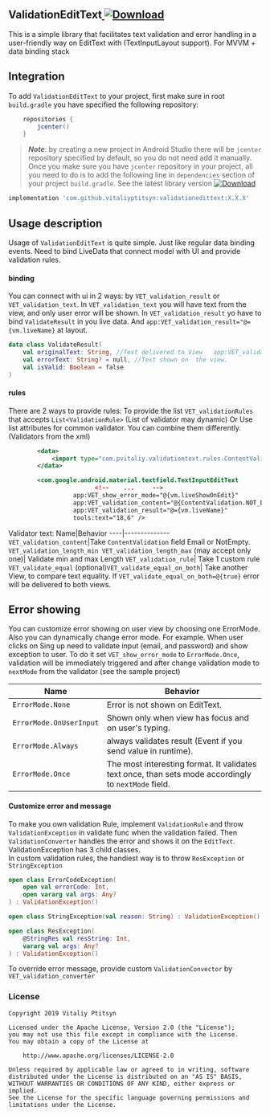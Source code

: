 ## **ValidationEditText**[ ![Download](https://api.bintray.com/packages/vitaliyptitsyn/maven/validationedittext/images/download.svg) ](https://bintray.com/vitaliyptitsyn/maven/validationedittext/_latestVersion)
This is a simple library that facilitates text validation and error handling in a user-friendly way
on EditText with (TextInputLayout support).
For MVVM + data binding stack

## **Integration**
To add `ValidationEditText` to your project, first make sure in root `build.gradle` you have specified the following repository:
```groovy
    repositories {
        jcenter()
    }
```
>***Note***: by creating a new project in Android Studio there will be `jcenter` repository specified by default, so you do not need add it manually.
Once you make sure you have `jcenter` repository in your project, all you need to do is to add the following line in `dependencies` section of your project `build.gradle`.
See the latest library version [ ![Download](https://api.bintray.com/packages/vitaliyptitsyn/maven/validationedittext/images/download.svg) ](https://bintray.com/vitaliyptitsyn/maven/validationedittext/_latestVersion)
```groovy
implementation 'com.github.vitaliyptitsyn:validationedittext:X.X.X'
```

## **Usage description**
Usage of `ValidationEditText` is quite simple. Just like regular data binding events. Need to bind LiveData that connect model with UI and provide validation rules.
#### **binding**
You can connect with ui in 2 ways: by `VET_validation_result` or `VET_validation_text`.
In `VET_validation_text` you will have text from the view, and only user error will be shown.
In `VET_validation_result` yo have to bind `ValidateResult` in you live data. And 
`app:VET_validation_result="@={vm.liveName}` at layout. 
```kotlin
data class ValidateResult(
    val originalText: String, //Text delivered to View   app:VET_validation_result="@={vm.liveName}"
    val errorText: String? = null, //Text shown on  the view. 
    val isValid: Boolean = false
)

```
#### **rules**
There are 2 ways to provide rules: 
    To provide the list `VET_validationRules` that accepts `List<ValidationRule>` (List of validator may dynamic)
    Or Use list attributes for common validator. You can combine them differently. (Validators from the xml)
    
```xml
        <data>
            <import type="com.pvitaliy.validationtext.rules.ContentValidation" />
        </data>

        <com.google.android.material.textfield.TextInputEditText
                        <!--    ...     -->
                  app:VET_show_error_mode="@{vm.liveShowOnEdit}"
                  app:VET_validation_content="@{ContentValidation.NOT_EMPTY}"
                  app:VET_validation_result="@={vm.liveName}"
                  tools:text="18,6" />
```
Validator text:
Name|Behavior
----|-------------- 
`VET_validation_content`|Take `ContentValidation` field Email or NotEmpty.
`VET_validation_length_min VET_validation_length_max` (may accept only one)| Validate min and max Length
`VET_validation_rule`| Take 1 custom rule
`VET_validate_equal` (optional)`VET_validate_equal_on_both`| Take another View, to compare text equality. If `VET_validate_equal_on_both=@{true}` error will be delivered to both views.

## **Error showing**
You can customize error showing on user view by choosing one ErrorMode. Also you can dynamically change error mode.
For example. When user clicks on Sing up need to validate input (email, and password) and show exception to user.
To do it set `VET_show_error_mode` to `ErrorMode.Once`, validation will be immediately triggered and after change validation mode to `nextMode` from the validator (see the sample project)

Name| Behavior
---- | --------------------------- 
`ErrorMode.None`| Error is not shown on EditText.
`ErrorMode.OnUserInput`| Shown only when view has focus and  on user\'s typing.
`ErrorMode.Always`| always validates result (Event if you send value in runtime).
`ErrorMode.Once`| The most interesting format. It validates text once, than sets mode accordingly to `nextMode` field.

#### **Customize error  and message**
To make you own validation Rule, implement `ValidationRule` and throw `ValidationException` in validate func when the validation failed.
Then `ValidationConverter` handles the error and shows it on the `EditText`.
ValidationException  has 3 child classes.  
In custom validation rules, the handiest way is to throw `ResException` or `StringException`

```kotlin
open class ErrorCodeException(
    open val errorCode: Int,
    open vararg val args: Any?
) : ValidationException()

open class StringException(val reason: String) : ValidationException()

open class ResException(
    @StringRes val resString: Int,
    vararg val args: Any?
) : ValidationException()
```
 To override error message, provide custom `ValidationConvector` by `VET_validation_converter`

### **License**
    Copyright 2019 Vitaliy Ptitsyn
   
    Licensed under the Apache License, Version 2.0 (the "License");
    you may not use this file except in compliance with the License.
    You may obtain a copy of the License at
    
        http://www.apache.org/licenses/LICENSE-2.0
    
    Unless required by applicable law or agreed to in writing, software
    distributed under the License is distributed on an "AS IS" BASIS,
    WITHOUT WARRANTIES OR CONDITIONS OF ANY KIND, either express or implied.
    See the License for the specific language governing permissions and
    limitations under the License.

